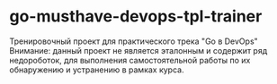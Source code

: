 # go-musthave-devops-tpl-trainer

Тренировочный проект для практического трека "Go в DevOps"
Внимание: данный проект не является эталонным и содержит ряд недороботок,
          для выполнения самостоятельной работы по их обнаружению и устранению в рамках курса.

